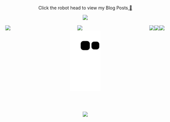 
<p align="center">Click the robot head to view my Blog Posts<a href="https://jim707t.netlify.app/blog"> 🤖</a>

<p align="center">
<img src="https://i.gifer.com/origin/67/67894bd2fdb63a43f9bb35c3c83c4a1d.gif" />
  </p align="center">

<img align="left" width="45%" src="https://github-readme-stats.vercel.app/api?username=jim707t&show_icons=true&theme=synthwave" />

<img align="left" width="45%" src="https://github-readme-stats.vercel.app/api/top-langs/?username=jim707t&layout=compact" />



<img align="left" src="https://img.shields.io/badge/.NET-5C2D91?style=for-the-badge&logo=.net&logoColor=white" />
<img align="left" src="https://img.shields.io/badge/python-3670A0?style=for-the-badge&logo=python&logoColor=ffdd54" />
<img align="left" src="https://img.shields.io/badge/r-%23276DC3.svg?style=for-the-badge&logo=r&logoColor=white" />


<p align="center">
<img src="https://github.com/aex03/aex03/raw/output/github-contribution-grid-snake.svg" alt="snake" style="max-width: 100%;">
</p>
<br>
<br>
<p align="center"><img src="https://metrics.lecoq.io/jim707t?template=classic&base=header%2C%20activity%2C%20community%2C%20repositories%2C%20metadata&base.indepth=false&base.hireable=false&base.skip=false&config.timezone=America%2FLos_Angeles"></p align="center">
<br>
<br>
<br>

